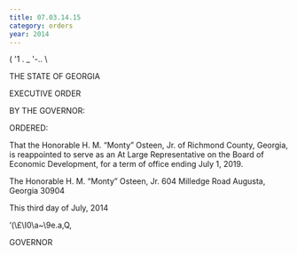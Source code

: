 ```yaml
---
title: 07.03.14.15
category: orders
year: 2014
---
```

 

(
'1
. _ '-..
\

THE STATE OF GEORGIA

EXECUTIVE ORDER

BY THE GOVERNOR:

ORDERED:

That the Honorable H. M. “Monty” Osteen, Jr. of Richmond
County, Georgia, is reappointed to serve as an At Large
Representative on the Board of Economic Development, for a term
of office ending July 1, 2019.

The Honorable H. M. “Monty” Osteen, Jr.
604 Milledge Road
Augusta, Georgia 30904

This third day of July, 2014

‘(\£\I0\a~\9e.a,Q,

GOVERNOR

